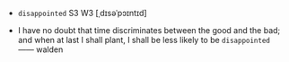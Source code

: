 - `disappointed` S3 W3 [ˌdɪsəˈpɔɪntɪd]



-  I have no doubt that time discriminates between the good and the bad; and when at last I shall plant, I shall be less likely to be `disappointed` —— walden